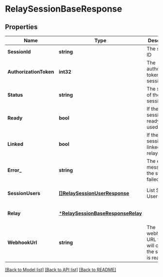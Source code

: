 # RelaySessionBaseResponse

## Properties
Name | Type | Description | Notes
------------ | ------------- | ------------- | -------------
**SessionId** | **string** | The session ID | [default to null]
**AuthorizationToken** | **int32** | The authorization token for the session | [optional] [default to null]
**Status** | **string** | The status of the session | [default to null]
**Ready** | **bool** | If the session is ready to be used | [default to null]
**Linked** | **bool** | If the session is linked to a relay | [default to null]
**Error_** | **string** | The error message if the session failed | [optional] [default to null]
**SessionUsers** | [**[]RelaySessionUserResponse**](RelaySessionUserResponse.md) | List Session Users | [optional] [default to null]
**Relay** | [***RelaySessionBaseResponseRelay**](RelaySessionBaseResponse_relay.md) |  | [optional] [default to null]
**WebhookUrl** | **string** | The webhook URL that we will call once the session is ready | [optional] [default to null]

[[Back to Model list]](../README.md#documentation-for-models) [[Back to API list]](../README.md#documentation-for-api-endpoints) [[Back to README]](../README.md)



